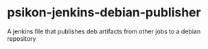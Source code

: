 # psikon-jenkins-debian-publisher
A jenkins file that publishes deb artifacts from other jobs to a debian repository 
